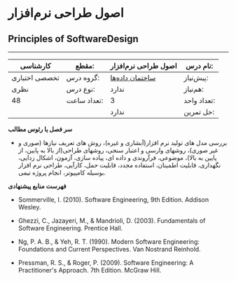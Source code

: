 # اصول طراحی نرم‌افزار
## Principles of SoftwareDesign
_______________________________________________________________________________
| کارشناسی      | مقطع:       | اصول طراحی نرم‌افزار                               | نام درس:    |
| ------------- | ----------- | -------------------------------------------------- | ----------- |
| تخصصی اختیاری | گروه درس:   | [ساختمان داده‌ها](../mandatory/Data-Structures.md) | پیش‌نیاز:   |
| نظری          | نوع درس:    | ندارد                                              | هم‌نیاز:    |
| 48            | تعداد ساعت: | 3                                                  | تعداد واحد: |
|               |             |  ندارد                                             | حل تمرین:   |

**سر فصل یا رئوس مطالب**


- بررسی مدل های تولید نرم افزار(آبشاری و غیره)، روش های تعریف نیازها (صوری و غیر صوری)، روشهای وارسی و اعتبار سنجی، روشهای طراحی(از بالا به پایین، از پایین به بالا)، موضوعی، فرآروندی و داده ای، پیاده سازی، آزمون، اشکال زدایی، نگهداری، قابلیت اطمینان، استفاده مجدد، قابلیت حمل، کارآیی، طراحی نرم افزار بوسیله کامپیوتر، انجام پروژه تیمی.


**فهرست منابع پیشنهادی**

- Sommerville, I. (2010). Software Engineering, 9th Edition. Addison Wesley.

- Ghezzi, C., Jazayeri, M., & Mandrioli, D. (2003). Fundamentals of Software Engineering. Prentice Hall.

- Ng, P. A. B., & Yeh, R. T. (1990). Modern Software Engineering: Foundations and Current Perspectives. Van Nostrand Reinhold.

- Pressman, R. S., & Roger, P. (2009). Software Engineering: A Practitioner's Approach. 7th Edition. McGraw Hill.
